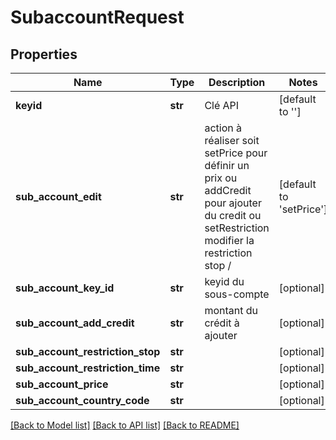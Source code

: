 # SubaccountRequest

## Properties
Name | Type | Description | Notes
------------ | ------------- | ------------- | -------------
**keyid** | **str** | Clé API | [default to '']
**sub_account_edit** | **str** | action à réaliser soit setPrice pour définir un prix ou addCredit pour ajouter du credit ou setRestriction modifier la restriction stop / | [default to 'setPrice']
**sub_account_key_id** | **str** | keyid du sous-compte | [optional] 
**sub_account_add_credit** | **str** | montant du crédit à ajouter | [optional] 
**sub_account_restriction_stop** | **str** |  | [optional] 
**sub_account_restriction_time** | **str** |  | [optional] 
**sub_account_price** | **str** |  | [optional] 
**sub_account_country_code** | **str** |  | [optional] 

[[Back to Model list]](../README.md#documentation-for-models) [[Back to API list]](../README.md#documentation-for-api-endpoints) [[Back to README]](../README.md)


